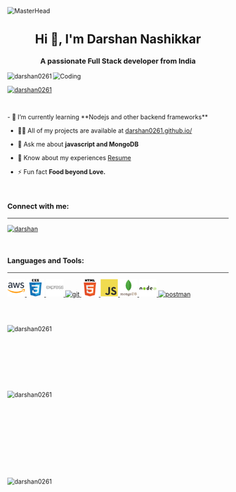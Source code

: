 ![MasterHead](https://user-images.githubusercontent.com/95478989/198955082-6e78ebb5-e1e4-49f9-8d32-6e5af3984dcd.gif)
<h1 align="center">Hi 👋, I'm Darshan Nashikkar</h1>
<h3 align="center">A passionate Full Stack developer from India</h3>

<img align="right" alt="Coding" width="400" src="https://mir-s3-cdn-cf.behance.net/project_modules/disp/1e166b113111309.60217f715c007.gif">


<p align="left"> <img src="https://komarev.com/ghpvc/?username=darshan0261&label=Profile%20views&color=0e75b6&style=flat" alt="darshan0261" /> </p>

<p align="left"> <a href="https://github.com/ryo-ma/github-profile-trophy"><img src="https://github-profile-trophy.vercel.app/?username=darshan0261" alt="darshan0261" /></a> </p>


<p align="left"> <a href="https://twitter.com/" target="blank"><img src="https://img.shields.io/twitter/follow/?logo=twitter&style=for-the-badge" alt="" /></a> </p>
- 🌱 I’m currently learning **Nodejs and other backend frameworks**

- 👨‍💻 All of my projects are available at [darshan0261.github.io/](https://darshan0261.github.io/)

- 💬 Ask me about **javascript and MongoDB**

<!-- - 📫 How to reach me **darshannas11@gmail.com** -->

- 📄 Know about my experiences <a href="https://drive.google.com/file/d/1--Z2amnizl4P56DMNgTGuYcDm7vqxYz_/view?usp=sharing">Resume</a>

- ⚡ Fun fact **Food beyond Love.**

<br>

<h3 align="left">Connect with me:</h3>

<hr>

<p align="left">
<a href="https://www.linkedin.com/in/darshan0261/" target="blank"><img align="center" src="https://raw.githubusercontent.com/rahuldkjain/github-profile-readme-generator/master/src/images/icons/Social/linked-in-alt.svg" alt="darshan" height="30" width="40" /></a>
<!--    <a href="https://www.hackerrank.com/" target="blank"><img align="center"
                src="https://cdn.worldvectorlogo.com/logos/hackerrank.svg"
                alt="" height="30" width="40" /></a>
        <a href="https://www.leetcode.com/" target="blank"><img align="center"
                src="https://www.svgrepo.com/show/306328/leetcode.svg"
                alt="" height="30" width="40" /></a> -->
</p>
<br>

<h3 align="left">Languages and Tools:</h3>

<hr>

<p align="left"> <a href="https://aws.amazon.com" target="_blank" rel="noreferrer"> <img src="https://raw.githubusercontent.com/devicons/devicon/master/icons/amazonwebservices/amazonwebservices-original-wordmark.svg" alt="aws" width="40" height="40"/> </a> <a href="https://www.w3schools.com/css/" target="_blank" rel="noreferrer"> <img src="https://raw.githubusercontent.com/devicons/devicon/master/icons/css3/css3-original-wordmark.svg" alt="css3" width="40" height="40"/> </a> <a href="https://expressjs.com" target="_blank" rel="noreferrer"> <img src="https://raw.githubusercontent.com/devicons/devicon/master/icons/express/express-original-wordmark.svg" alt="express" width="40" height="40"/> </a> <a href="https://git-scm.com/" target="_blank" rel="noreferrer"> <img src="https://www.vectorlogo.zone/logos/git-scm/git-scm-icon.svg" alt="git" width="40" height="40"/> </a> <a href="https://www.w3.org/html/" target="_blank" rel="noreferrer"> <img src="https://raw.githubusercontent.com/devicons/devicon/master/icons/html5/html5-original-wordmark.svg" alt="html5" width="40" height="40"/> </a> <a href="https://developer.mozilla.org/en-US/docs/Web/JavaScript" target="_blank" rel="noreferrer"> <img src="https://raw.githubusercontent.com/devicons/devicon/master/icons/javascript/javascript-original.svg" alt="javascript" width="40" height="40"/> </a> <a href="https://www.mongodb.com/" target="_blank" rel="noreferrer"> <img src="https://raw.githubusercontent.com/devicons/devicon/master/icons/mongodb/mongodb-original-wordmark.svg" alt="mongodb" width="40" height="40"/> </a> <a href="https://nodejs.org" target="_blank" rel="noreferrer"> <img src="https://raw.githubusercontent.com/devicons/devicon/master/icons/nodejs/nodejs-original-wordmark.svg" alt="nodejs" width="40" height="40"/> </a> <a href="https://postman.com" target="_blank" rel="noreferrer"> <img src="https://www.vectorlogo.zone/logos/getpostman/getpostman-icon.svg" alt="postman" width="40" height="40"/> </a> </p>

<br>
<br>
<p><img align="left" src="https://github-readme-stats.vercel.app/api/top-langs?username=darshan0261&show_icons=true&locale=en&layout=compact&custom_title=Most%20Used%20Language&title_color=black&text_color=black&bg_color=white" alt="darshan0261" /></p>
<br>
<br>
<br>
<br>
<br>
<br>
<br>
<br>

<p>&nbsp;<img align="left" src="https://github-readme-stats.vercel.app/api?username=darshan0261&show_icons=true&locale=en" alt="darshan0261" /></p>
<br>
<br>
<br>
<br>
<br>
<br>
<br>
<br>
<br>
<p><img align="left" src="https://github-readme-streak-stats.herokuapp.com/?user=darshan0261&" alt="darshan0261" /></p>
